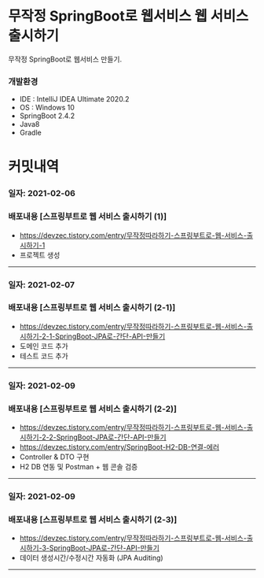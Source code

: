 # 무작정 SpringBoot로 웹서비스 웹 서비스 출시하기

무작정 SpringBoot로 웹서비스 만들기.

### 개발환경
- IDE : IntelliJ IDEA Ultimate 2020.2
- OS : Windows 10
- SpringBoot 2.4.2
- Java8
- Gradle

# 커밋내역

### 일자: 2021-02-06
### 배포내용 [스프링부트로 웹 서비스 출시하기 (1)]
- https://devzec.tistory.com/entry/무작정따라하기-스프링부트로-웹-서비스-출시하기-1
- 프로젝트 생성

----

### 일자: 2021-02-07
### 배포내용 [스프링부트로 웹 서비스 출시하기 (2-1)]
- https://devzec.tistory.com/entry/무작정따라하기-스프링부트로-웹-서비스-출시하기-2-1-SpringBoot-JPA로-간단-API-만들기
- 도메인 코드 추가
- 테스트 코드 추가

----

### 일자: 2021-02-09
### 배포내용 [스프링부트로 웹 서비스 출시하기 (2-2)]
- https://devzec.tistory.com/entry/무작정따라하기-스프링부트로-웹-서비스-출시하기-2-2-SpringBoot-JPA로-간단-API-만들기
- https://devzec.tistory.com/entry/SpringBoot-H2-DB-연결-에러
- Controller & DTO 구현
- H2 DB 연동 및 Postman + 웹 콘솔 검증

----

### 일자: 2021-02-09
### 배포내용 [스프링부트로 웹 서비스 출시하기 (2-3)]
- https://devzec.tistory.com/entry/무작정따라하기-스프링부트로-웹-서비스-출시하기-3-SpringBoot-JPA로-간단-API-만들기
- 데이터 생성시간/수정시간 자동화 (JPA Auditing)

----